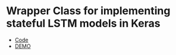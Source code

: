 # Wrapper Class for implementing stateful LSTM models in Keras
- [Code](.stateful_lstm.py)
- [DEMO](.stateful_lstm_demo.ipynb)

